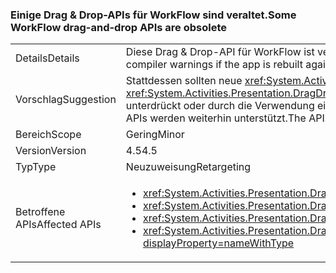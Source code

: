 ### <a name="some-workflow-drag-and-drop-apis-are-obsolete"></a><span data-ttu-id="b3dca-101">Einige Drag & Drop-APIs für WorkFlow sind veraltet.</span><span class="sxs-lookup"><span data-stu-id="b3dca-101">Some WorkFlow drag-and-drop APIs are obsolete</span></span>

|   |   |
|---|---|
|<span data-ttu-id="b3dca-102">Details</span><span class="sxs-lookup"><span data-stu-id="b3dca-102">Details</span></span>|<span data-ttu-id="b3dca-103">Diese Drag & Drop-API für WorkFlow ist veraltet und löst Compilerwarnungen aus, wenn die App mit Version 4.5 neu erstellt wird.</span><span class="sxs-lookup"><span data-stu-id="b3dca-103">This WorkFlow drag-and-drop API is obsolete and will cause compiler warnings if the app is rebuilt against 4.5.</span></span>|
|<span data-ttu-id="b3dca-104">Vorschlag</span><span class="sxs-lookup"><span data-stu-id="b3dca-104">Suggestion</span></span>|<span data-ttu-id="b3dca-105">Stattdessen sollten neue <xref:System.Activities.Presentation.DragDropHelper?displayProperty=name>-APIs verwendet werden, die Vorgänge mit mehreren Objekten unterstützen.</span><span class="sxs-lookup"><span data-stu-id="b3dca-105">New <xref:System.Activities.Presentation.DragDropHelper?displayProperty=name> APIs that support operations with multiple objects should be used instead.</span></span> <span data-ttu-id="b3dca-106">Alternativ können die Buildwarnungen unterdrückt oder durch die Verwendung eines älteren Compilers vermieden werden.</span><span class="sxs-lookup"><span data-stu-id="b3dca-106">Alternatively, the build warnings can be suppressed or they can be avoided by using an older compiler.</span></span> <span data-ttu-id="b3dca-107">Die APIs werden weiterhin unterstützt.</span><span class="sxs-lookup"><span data-stu-id="b3dca-107">The APIs are still supported.</span></span>|
|<span data-ttu-id="b3dca-108">Bereich</span><span class="sxs-lookup"><span data-stu-id="b3dca-108">Scope</span></span>|<span data-ttu-id="b3dca-109">Gering</span><span class="sxs-lookup"><span data-stu-id="b3dca-109">Minor</span></span>|
|<span data-ttu-id="b3dca-110">Version</span><span class="sxs-lookup"><span data-stu-id="b3dca-110">Version</span></span>|<span data-ttu-id="b3dca-111">4.5</span><span class="sxs-lookup"><span data-stu-id="b3dca-111">4.5</span></span>|
|<span data-ttu-id="b3dca-112">Typ</span><span class="sxs-lookup"><span data-stu-id="b3dca-112">Type</span></span>|<span data-ttu-id="b3dca-113">Neuzuweisung</span><span class="sxs-lookup"><span data-stu-id="b3dca-113">Retargeting</span></span>|
|<span data-ttu-id="b3dca-114">Betroffene APIs</span><span class="sxs-lookup"><span data-stu-id="b3dca-114">Affected APIs</span></span>|<ul><li><xref:System.Activities.Presentation.DragDropHelper.DoDragMove(System.Activities.Presentation.WorkflowViewElement,System.Windows.Point)?displayProperty=nameWithType></li><li><xref:System.Activities.Presentation.DragDropHelper.GetCompositeView(System.Windows.DragEventArgs)?displayProperty=nameWithType></li><li><xref:System.Activities.Presentation.DragDropHelper.GetDraggedModelItem(System.Windows.DragEventArgs)?displayProperty=nameWithType></li><li><xref:System.Activities.Presentation.DragDropHelper.GetDroppedObject(System.Windows.DependencyObject,System.Windows.DragEventArgs,System.Activities.Presentation.EditingContext)?displayProperty=nameWithType></li></ul>|

